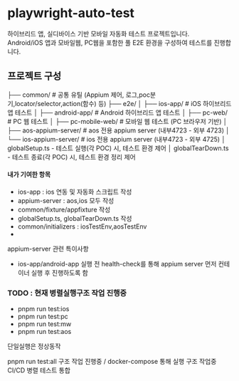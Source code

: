 # playwright-auto-test
하이브리드 앱, 실디바이스 기반 모바일 자동화 테스트 프로젝트입니다.  
Android/iOS 앱과 모바일웹, PC웹을 포함한 풀 E2E 환경을 구성하여 테스트를 진행합니다.

## 프로젝트 구성
├── common/ # 공통 유틸 (Appium 제어, 로그,poc분기,locator/selector,action(함수) 등)
├── e2e/
│ ├── ios-app/ # iOS 하이브리드 앱 테스트
│ ├── android-app/ # Android 하이브리드 앱 테스트
│ ├── pc-web/ # PC 웹 테스트
│ ├── pc-mobile-web/ # 모바일 웹 테스트 (PC 브라우저 기반)
│ ├── aos-appium-server/ # aos 전용 appium server (내부4723 - 외부 4723)
│ └── ios-appium-server/ # ios 전용 appium server (내부4723 - 외부 4725)
│ globalSetup.ts - 테스트 실행(각 POC) 시, 테스트 환경 제어
│ globalTearDown.ts - 테스트 종료(각 POC) 시, 테스트 환경 정리 제어


#### 내가 기여한 항목
 - ios-app : ios 연동 및 자동화 스크립트 작성
 - appium-server : aos,ios 모두 작성
 - common/fixture/appfixture 작성
 -  globalSetup.ts, globalTearDown.ts 작성
 -  common/initializers : iosTestEnv,aosTestEnv
 -  


appium-server  관련 특이사항
 - ios-app/android-app 실행 전 health-check를 통해 appium server 먼저 컨테이너 실행 후 진행하도록 함

### TODO : 현재 병렬실행구조 작업 진행중
 - pnpm run test:ios
 - pnpm run test:pc
 - pnpm run test:mw
 - pnpm run test:aos 


단일실행은 정상동작

pnpm run test:all 구조 작업 진행중 / docker-compose 통해 실행 구조 작업중
CI/CD 병렬 테스트 통합
